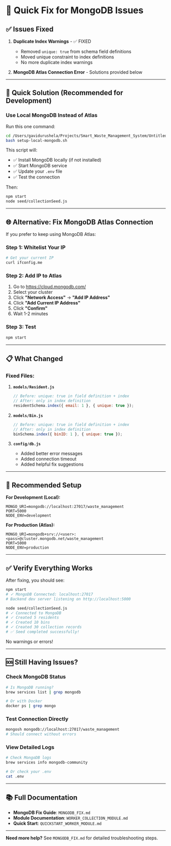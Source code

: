 # 🔧 Quick Fix for MongoDB Issues

## ✅ Issues Fixed

1. **Duplicate Index Warnings** - ✅ FIXED
   - Removed `unique: true` from schema field definitions
   - Moved unique constraint to index definitions
   - No more duplicate index warnings

2. **MongoDB Atlas Connection Error** - Solutions provided below

---

## 🚀 Quick Solution (Recommended for Development)

### Use Local MongoDB Instead of Atlas

Run this one command:

```bash
cd /Users/gavidurushela/Projects/Smart_Waste_Management_System/Untitled/backend
bash setup-local-mongodb.sh
```

This script will:
- ✅ Install MongoDB locally (if not installed)
- ✅ Start MongoDB service
- ✅ Update your `.env` file
- ✅ Test the connection

Then:
```bash
npm start
node seed/collectionSeed.js
```

---

## 🌐 Alternative: Fix MongoDB Atlas Connection

If you prefer to keep using MongoDB Atlas:

### Step 1: Whitelist Your IP

```bash
# Get your current IP
curl ifconfig.me
```

### Step 2: Add IP to Atlas
1. Go to https://cloud.mongodb.com/
2. Select your cluster
3. Click **"Network Access"** → **"Add IP Address"**
4. Click **"Add Current IP Address"**
5. Click **"Confirm"**
6. Wait 1-2 minutes

### Step 3: Test
```bash
npm start
```

---

## 📋 What Changed

### Fixed Files:

1. **`models/Resident.js`**
   ```javascript
   // Before: unique: true in field definition + index
   // After: only in index definition
   residentSchema.index({ email: 1 }, { unique: true });
   ```

2. **`models/Bin.js`**
   ```javascript
   // Before: unique: true in field definition + index
   // After: only in index definition
   binSchema.index({ binID: 1 }, { unique: true });
   ```

3. **`config/db.js`**
   - Added better error messages
   - Added connection timeout
   - Added helpful fix suggestions

---

## 🎯 Recommended Setup

**For Development (Local):**
```env
MONGO_URI=mongodb://localhost:27017/waste_management
PORT=5000
NODE_ENV=development
```

**For Production (Atlas):**
```env
MONGO_URI=mongodb+srv://<user>:<pass>@cluster.mongodb.net/waste_management
PORT=5000
NODE_ENV=production
```

---

## ✅ Verify Everything Works

After fixing, you should see:

```bash
npm start
# ✓ MongoDB Connected: localhost:27017
# Backend dev server listening on http://localhost:5000

node seed/collectionSeed.js
# ✓ Connected to MongoDB
# ✓ Created 5 residents
# ✓ Created 10 bins
# ✓ Created 30 collection records
# ✅ Seed completed successfully!
```

No warnings or errors!

---

## 🆘 Still Having Issues?

### Check MongoDB Status
```bash
# Is MongoDB running?
brew services list | grep mongodb

# Or with Docker
docker ps | grep mongo
```

### Test Connection Directly
```bash
mongosh mongodb://localhost:27017/waste_management
# Should connect without errors
```

### View Detailed Logs
```bash
# Check MongoDB logs
brew services info mongodb-community

# Or check your .env
cat .env
```

---

## 📚 Full Documentation

- **MongoDB Fix Guide**: `MONGODB_FIX.md`
- **Module Documentation**: `WORKER_COLLECTION_MODULE.md`
- **Quick Start**: `QUICKSTART_WORKER_MODULE.md`

---

**Need more help?** See `MONGODB_FIX.md` for detailed troubleshooting steps.
